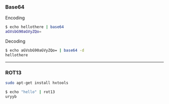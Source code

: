 ### Base64

Encoding
```bash
$ echo hellothere | base64
aGVsbG90aGVyZQo=
```

Decoding
```bash
$ echo aGVsbG90aGVyZQo= | base64 -d
hellothere
```

---

### ROT13
```bash
sudo apt-get install hxtools
```

```bash
$ echo "hello" | rot13                                                             
uryyb
```


